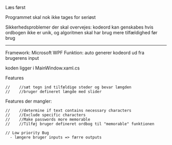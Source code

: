 
Læs først

Programmet skal nok ikke tages for seriøst

Sikkerhedsproblemer der skal overvejes:
kodeord kan genskabes hvis ordbogen ikke er unik, og 
algoritmen skal har brug mere tilfældighed før brug
____________________________________________________________

Framework: Microsoft WPF 
Funktion: auto  generer kodeord ud fra brugerens input

koden ligger i MainWindow.xaml.cs

Features

    //    //sæt tegn ind tilfældige steder og bevar længden 
    //    //bruger defineret længde med slider

Features der mangler:

    //    //determine if text contains necessary characters
    //    //Exclude specific characters
    //    //Make passwords more memorable
    //    //Tilføj bruger defineret ordbog til "memorable" funktionen

    // Low priority Bug 
      - længere bruger inputs => færre outputs
